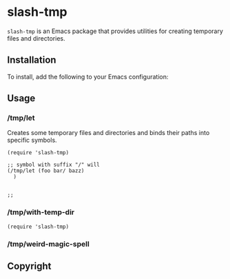 # slash-tmp

`slash-tmp` is an Emacs package that provides utilities for creating temporary 
files and directories.

## Installation

To install, add the following to your Emacs configuration:


## Usage

### /tmp/let

Creates some temporary files and directories and binds their paths into 
specific symbols.

```elisp
(require 'slash-tmp)

;; symbol with suffix "/" will
(/tmp/let (foo bar/ bazz)
  )
  

;; 
```

### /tmp/with-temp-dir

```elisp
(require 'slash-tmp)
```

### /tmp/weird-magic-spell



## Copyright
